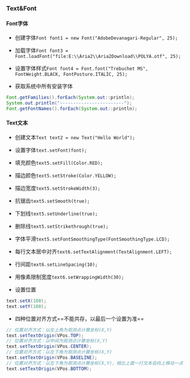 ### Text&Font

#### Font字体

* 创建字体`Font font1 = new Font("AdobeDevanagari-Regular", 25);`

* 加载字体`Font font3 = Font.loadFont("file:E:\\Aria2\\Aria2Download\\POLYA.otf", 25);`

* 设置字体样式`Font font4 = Font.font("Trebuchet MS", FontWeight.BLACK, FontPosture.ITALIC, 25);`

* 获取系统中所有安装字体
  
```java
Font.getFamilies().forEach(System.out::println);  
System.out.println("------------------------");  
Font.getFontNames().forEach(System.out::println);
```
  
#### Text文本
* 创建文本`Text text2 = new Text("Hello World");`

* 设置字体`text.setFont(font);`

* 填充颜色`text5.setFill(Color.RED);`

* 描边颜色`text5.setStroke(Color.YELLOW);`

* 描边宽度`text5.setStrokeWidth(3);`

* 抗锯齿`text5.setSmooth(true);`

* 下划线`text5.setUnderline(true);`

* 删除线`text5.setStrikethrough(true);`

* 字体平滑`text5.setFontSmoothingType(FontSmoothingType.LCD);`

* 每行文本居中对齐`text6.setTextAlignment(TextAlignment.LEFT);`

* 行间距`text6.setLineSpacing(10);`

* 用像素限制宽度`text6.setWrappingWidth(30);`

* 设置位置
  
```java
text.setX(100);  
text.setY(100);
```
* 四种位置对齐方式==不能共存，以最后一个设置为准==
  
```java
// 位置对齐方式：以左上角为观测点计算坐标(X,Y)  
text.setTextOrigin(VPos.TOP);  
// 位置对齐方式：以中间为观测点计算坐标(X,Y)  
text.setTextOrigin(VPos.CENTER);  
// 位置对齐方式：以左下角为观测点计算坐标(X,Y)  
text.setTextOrigin(VPos.BASELINE);  
// 位置对齐方式：以左下角为观测点计算坐标(X,Y)，相比上面一行文本会向上移动一点  
text.setTextOrigin(VPos.BOTTOM);
```